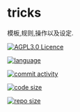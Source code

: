 <!--
 * @Github: https://github.com/Certseeds
 * @Organization: SUSTech
 * @Author: nanoseeds
 * @Date: 2020-02-04 13:08:54
 * @LastEditors: nanoseeds
 * @LastEditTime: 2020-02-23 22:59:50
 -->
# tricks
模板,规则,操作以及设定.

[![AGPL3.0 Licence](https://img.shields.io/github/license/Certseeds/tricks?color=%23FF3300)](https://opensource.org/licenses/AGPL-3.0)  

[![language](https://img.shields.io/github/languages/top/Certseeds/tricks?color=%23330099)]() 

[![commit activity](https://img.shields.io/github/commit-activity/m/Certseeds/tricks?color=%230066FF)](https://github.com/Certseeds/tricks/commits/master) 

[![code size](https://img.shields.io/github/languages/code-size/Certseeds/tricks?color=%230099CC)]() 

[![repo size](https://img.shields.io/github/repo-size/Certseeds/tricks?color=%23CC9900)]()